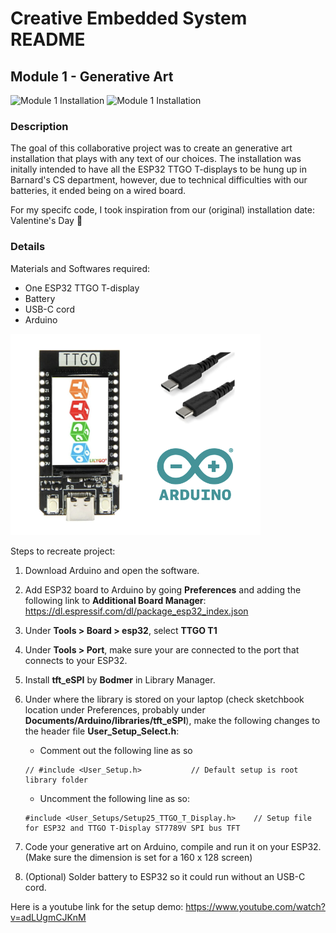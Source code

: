 # Creative Embedded System README

## Module 1 - Generative Art 

<img src="images/module1_installation_1.jpeg" alt="Module 1 Installation" width="300">
<img src="images/installation1.gif" alt="Module 1 Installation" width="300">

### Description
The goal of this collaborative project was to create an generative art installation that plays with any text of our choices. The installation was initally intended to have all the ESP32 TTGO T-displays to be hung up in Barnard's CS department, however, due to technical difficulties with our batteries, it ended being on a wired board.

For my specifc code, I took inspiration from our (original) installation date: Valentine's Day &#x1F496;

### Details

Materials and Softwares required:
- One ESP32 TTGO T-display
- Battery
- USB-C cord
- Arduino

<img src="images/materials.jpeg" alt="Module 1 Installation" width="400">

Steps to recreate project:
1. Download Arduino and open the software.

2. Add ESP32 board to Arduino by going <b>Preferences</b> and adding the following link to <b>Additional Board Manager</b>: https://dl.espressif.com/dl/package_esp32_index.json

3. Under <b>Tools > Board > esp32</b>, select <b>TTGO T1</b>

4. Under <b>Tools > Port</b>, make sure your are connected to the port that connects to your ESP32.

5. Install <b>tft_eSPI</b> by <b>Bodmer</b> in Library Manager. 

6. Under where the library is stored on your laptop (check sketchbook location under Preferences, probably under <b>Documents/Arduino/libraries/tft_eSPI</b>), make the following changes to the header file <b>User_Setup_Select.h</b>:
    - Comment out the following line as so
    ```
    // #include <User_Setup.h>           // Default setup is root library folder
    ```
    - Uncomment the following line as so:
    ```
    #include <User_Setups/Setup25_TTGO_T_Display.h>    // Setup file for ESP32 and TTGO T-Display ST7789V SPI bus TFT
    ```

7. Code your generative art on Arduino, compile and run it on your ESP32. (Make sure the dimension is set for a 160 x 128 screen)

8. (Optional) Solder battery to ESP32 so it could run without an USB-C cord.

Here is a youtube link for the setup demo: https://www.youtube.com/watch?v=adLUgmCJKnM

